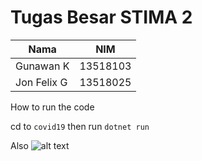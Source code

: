 # Tugas Besar STIMA 2

| Nama             | NIM |
| ---------------- | --- |
| Gunawan K        | 13518103 |
| Jon Felix G      | 13518025 |

How to run the code

cd to `covid19` then run `dotnet run`

Also 
![alt text](https://s1.zerochan.net/Lancer.%28Ereshkigal%29.600.2303142.jpg "We Must Protect Her Smile")
